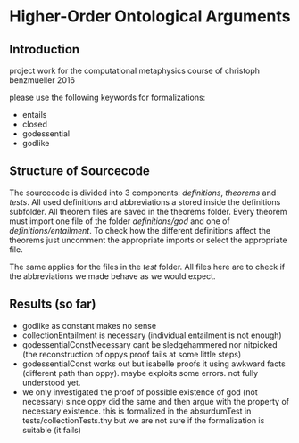 # Higher-Order Ontological Arguments

## Introduction
project work for the computational metaphysics course of christoph benzmueller 2016

please use the following keywords for formalizations:

* entails
* closed
* godessential
* godlike

## Structure of Sourcecode
The sourcecode is divided into 3 components: *definitions*, *theorems* and *tests*.
All used definitions and abbreviations a stored inside the definitions subfolder. All theorem files are saved in the
theorems folder. Every theorem must import one file of the folder *definitions/god* and one of *definitions/entailment*.
To check how the different definitions affect the theorems just uncomment the appropriate imports or select the appropriate
file.

The same applies for the files in the *test* folder. All files here are to check if the abbreviations we made behave as we
would expect.

## Results (so far)
* godlike as constant makes no sense
* collectionEntailment is necessary (individual entailment is not enough)
* godessentialConstNecessary cant be sledgehammered nor nitpicked (the reconstruction of oppys proof fails at some little steps)
* godessentialConst works out
but isabelle proofs it using awkward facts (different path than oppy). maybe exploits some errors. not fully understood yet.
* we only investigated the proof of possible existence of god (not necessary) since oppy did the same and then argue with the property of necessary existence. this is formalized in the absurdumTest in tests/collectionTests.thy but we are not sure if the formalization is suitable (it fails)
